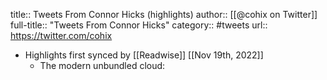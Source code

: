 title:: Tweets From Connor Hicks (highlights)
author:: [[@cohix on Twitter]]
full-title:: "Tweets From Connor Hicks"
category:: #tweets
url:: https://twitter.com/cohix

- Highlights first synced by [[Readwise]] [[Nov 19th, 2022]]
	- The modern unbundled cloud: